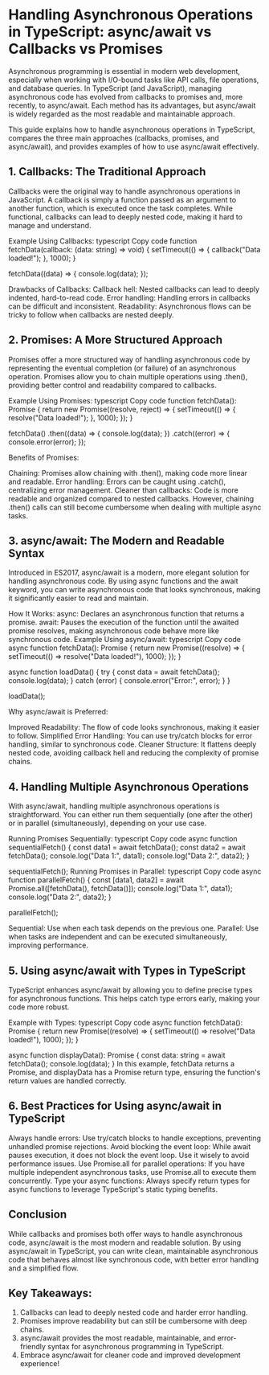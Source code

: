 # Handling Asynchronous Operations in TypeScript: async/await vs Callbacks vs Promises 

Asynchronous programming is essential in modern web development, especially when working with I/O-bound tasks like API calls, file operations, and database queries. In TypeScript (and JavaScript), managing asynchronous code has evolved from callbacks to promises and, more recently, to async/await. Each method has its advantages, but async/await is widely regarded as the most readable and maintainable approach.

This guide explains how to handle asynchronous operations in TypeScript, compares the three main approaches (callbacks, promises, and async/await), and provides examples of how to use async/await effectively.

## 1. Callbacks: The Traditional Approach
Callbacks were the original way to handle asynchronous operations in JavaScript. A callback is simply a function passed as an argument to another function, which is executed once the task completes. While functional, callbacks can lead to deeply nested code, making it hard to manage and understand.

Example Using Callbacks:
typescript
Copy code
function fetchData(callback: (data: string) => void) {
  setTimeout(() => {
    callback("Data loaded!");
  }, 1000);
}

fetchData((data) => {
  console.log(data);
});

Drawbacks of Callbacks:
Callback hell: Nested callbacks can lead to deeply indented, hard-to-read code.
Error handling: Handling errors in callbacks can be difficult and inconsistent.
Readability: Asynchronous flows can be tricky to follow when callbacks are nested deeply.

## 2. Promises: A More Structured Approach
Promises offer a more structured way of handling asynchronous code by representing the eventual completion (or failure) of an asynchronous operation. Promises allow you to chain multiple operations using .then(), providing better control and readability compared to callbacks.

Example Using Promises:
typescript
Copy code
function fetchData(): Promise<string> {
  return new Promise((resolve, reject) => {
    setTimeout(() => {
      resolve("Data loaded!");
    }, 1000);
  });
}

fetchData()
  .then((data) => {
    console.log(data);
  })
  .catch((error) => {
    console.error(error);
  });

Benefits of Promises:

Chaining: Promises allow chaining with .then(), making code more linear and readable.
Error handling: Errors can be caught using .catch(), centralizing error management.
Cleaner than callbacks: Code is more readable and organized compared to nested callbacks.
However, chaining .then() calls can still become cumbersome when dealing with multiple async tasks.

## 3. async/await: The Modern and Readable Syntax
Introduced in ES2017, async/await is a modern, more elegant solution for handling asynchronous code. By using async functions and the await keyword, you can write asynchronous code that looks synchronous, making it significantly easier to read and maintain.

How It Works:
async: Declares an asynchronous function that returns a promise.
await: Pauses the execution of the function until the awaited promise resolves, making asynchronous code behave more like synchronous code.
Example Using async/await:
typescript
Copy code
async function fetchData(): Promise<string> {
  return new Promise((resolve) => {
    setTimeout(() => resolve("Data loaded!"), 1000);
  });
}

async function loadData() {
  try {
    const data = await fetchData();
    console.log(data);
  } catch (error) {
    console.error("Error:", error);
  }
}

loadData();

Why async/await is Preferred:

Improved Readability: The flow of code looks synchronous, making it easier to follow.
Simplified Error Handling: You can use try/catch blocks for error handling, similar to synchronous code.
Cleaner Structure: It flattens deeply nested code, avoiding callback hell and reducing the complexity of promise chains.

## 4. Handling Multiple Asynchronous Operations
With async/await, handling multiple asynchronous operations is straightforward. You can either run them sequentially (one after the other) or in parallel (simultaneously), depending on your use case.

Running Promises Sequentially:
typescript
Copy code
async function sequentialFetch() {
  const data1 = await fetchData();
  const data2 = await fetchData();
  console.log("Data 1:", data1);
  console.log("Data 2:", data2);
}

sequentialFetch();
Running Promises in Parallel:
typescript
Copy code
async function parallelFetch() {
  const [data1, data2] = await Promise.all([fetchData(), fetchData()]);
  console.log("Data 1:", data1);
  console.log("Data 2:", data2);
}

parallelFetch();

Sequential: Use when each task depends on the previous one.
Parallel: Use when tasks are independent and can be executed simultaneously, improving performance.

## 5. Using async/await with Types in TypeScript
TypeScript enhances async/await by allowing you to define precise types for asynchronous functions. This helps catch type errors early, making your code more robust.

Example with Types:
typescript
Copy code
async function fetchData(): Promise<string> {
  return new Promise((resolve) => {
    setTimeout(() => resolve("Data loaded!"), 1000);
  });
}

async function displayData(): Promise<void> {
  const data: string = await fetchData();
  console.log(data);
}
In this example, fetchData returns a Promise<string>, and displayData has a Promise<void> return type, ensuring the function's return values are handled correctly.

## 6. Best Practices for Using async/await in TypeScript
Always handle errors: Use try/catch blocks to handle exceptions, preventing unhandled promise rejections.
Avoid blocking the event loop: While await pauses execution, it does not block the event loop. Use it wisely to avoid performance issues.
Use Promise.all for parallel operations: If you have multiple independent asynchronous tasks, use Promise.all to execute them concurrently.
Type your async functions: Always specify return types for async functions to leverage TypeScript's static typing benefits.

## Conclusion

While callbacks and promises both offer ways to handle asynchronous code, async/await is the most modern and readable solution. By using async/await in TypeScript, you can write clean, maintainable asynchronous code that behaves almost like synchronous code, with better error handling and a simplified flow.

## Key Takeaways:

1. Callbacks can lead to deeply nested code and harder error handling.
2. Promises improve readability but can still be cumbersome with deep chains.
3. async/await provides the most readable, maintainable, and error-friendly syntax for asynchronous programming in TypeScript.
4. Embrace async/await for cleaner code and improved development experience!

